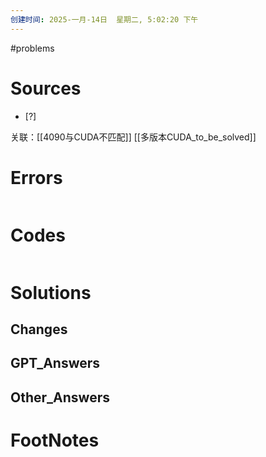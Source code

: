 ```yaml
---
创建时间: 2025-一月-14日  星期二, 5:02:20 下午
---
```

#problems 

# Sources

- [?] 

关联：[[4090与CUDA不匹配]]
[[多版本CUDA_to_be_solved]]



# Errors
```bash

```

# Codes

```python

```

# Solutions


## Changes


## GPT_Answers


## Other_Answers


# FootNotes
